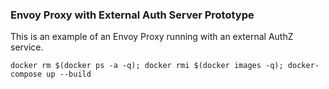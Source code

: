 ### Envoy Proxy with External Auth Server Prototype

This is an example of an Envoy Proxy running with an external AuthZ service.

```
docker rm $(docker ps -a -q); docker rmi $(docker images -q); docker-compose up --build
```
